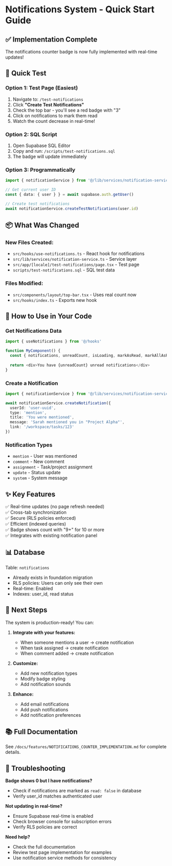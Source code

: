 # Notifications System - Quick Start Guide

## ✅ Implementation Complete

The notifications counter badge is now fully implemented with real-time updates!

## 🚀 Quick Test

### Option 1: Test Page (Easiest)
1. Navigate to: `/test-notifications`
2. Click **"Create Test Notifications"**
3. Check the top bar - you'll see a red badge with "3"
4. Click on notifications to mark them read
5. Watch the count decrease in real-time!

### Option 2: SQL Script
1. Open Supabase SQL Editor
2. Copy and run: `/scripts/test-notifications.sql`
3. The badge will update immediately

### Option 3: Programmatically
```typescript
import { notificationService } from '@/lib/services/notification-service'

// Get current user ID
const { data: { user } } = await supabase.auth.getUser()

// Create test notifications
await notificationService.createTestNotifications(user.id)
```

## 📦 What Was Changed

### New Files Created:
- `src/hooks/use-notifications.ts` - React hook for notifications
- `src/lib/services/notification-service.ts` - Service layer
- `src/app/[locale]/test-notifications/page.tsx` - Test page
- `scripts/test-notifications.sql` - SQL test data

### Files Modified:
- `src/components/layout/top-bar.tsx` - Uses real count now
- `src/hooks/index.ts` - Exports new hook

## 🔧 How to Use in Your Code

### Get Notifications Data
```typescript
import { useNotifications } from '@/hooks'

function MyComponent() {
  const { notifications, unreadCount, isLoading, markAsRead, markAllAsRead } = useNotifications()
  
  return <div>You have {unreadCount} unread notifications</div>
}
```

### Create a Notification
```typescript
import { notificationService } from '@/lib/services/notification-service'

await notificationService.createNotification({
  userId: 'user-uuid',
  type: 'mention',
  title: 'You were mentioned',
  message: 'Sarah mentioned you in "Project Alpha"',
  link: '/workspace/tasks/123'
})
```

### Notification Types
- `mention` - User was mentioned
- `comment` - New comment
- `assignment` - Task/project assignment
- `update` - Status update
- `system` - System message

## ✨ Key Features

✅ Real-time updates (no page refresh needed)  
✅ Cross-tab synchronization  
✅ Secure (RLS policies enforced)  
✅ Efficient (indexed queries)  
✅ Badge shows count with "9+" for 10 or more  
✅ Integrates with existing notification panel  

## 📊 Database

Table: `notifications`
- Already exists in foundation migration
- RLS policies: Users can only see their own
- Real-time: Enabled
- Indexes: user_id, read status

## 🎯 Next Steps

The system is production-ready! You can:

1. **Integrate with your features:**
   - When someone mentions a user → create notification
   - When task assigned → create notification
   - When comment added → create notification

2. **Customize:**
   - Add new notification types
   - Modify badge styling
   - Add notification sounds

3. **Enhance:**
   - Add email notifications
   - Add push notifications
   - Add notification preferences

## 📚 Full Documentation

See `/docs/features/NOTIFICATIONS_COUNTER_IMPLEMENTATION.md` for complete details.

## 🐛 Troubleshooting

**Badge shows 0 but I have notifications?**
- Check if notifications are marked as `read: false` in database
- Verify user_id matches authenticated user

**Not updating in real-time?**
- Ensure Supabase real-time is enabled
- Check browser console for subscription errors
- Verify RLS policies are correct

**Need help?**
- Check the full documentation
- Review test page implementation for examples
- Use notification service methods for consistency
